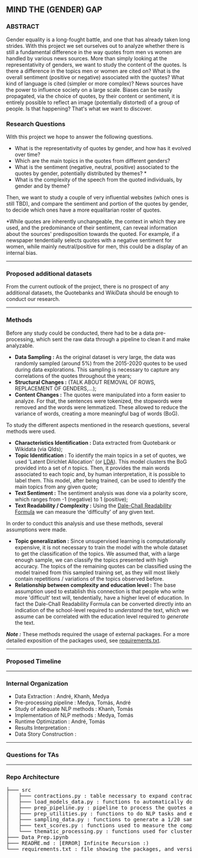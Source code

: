 ## MIND THE (GENDER) GAP

### ABSTRACT

Gender equality is a long-fought battle, and one that has already taken long strides. With this project we set ourselves out to analyze whether there is still a fundamental difference in the way quotes from men vs women are handled by various news sources. More than simply looking at the representativity of genders, we want to study the content of the quotes. Is there a difference in the topics men or women are cited on? What is the overall sentiment (positive or negative) associated with the quotes? What kind of language is cited (simpler or more complex)?
News sources have the power to influence society on a large scale. Biases can be easily propagated, via the choice of quotes, by their content or sentiment, it is entirely possible to reflect an image (potentially distorted) of a group of people. Is that happening? That's what we want to discover.

### Research Questions

With this project we hope to answer the following questions.

- What is the representativity of quotes by gender, and how has it evolved over time?
- Which are the main topics in the quotes from different genders?
- What is the sentiment (negative, neutral, positive) associated to the quotes by gender, potentially distributed by themes? *
- What is the complexity of the speech from the quoted individuals, by gender and by theme?

Then, we want to study a couple of very influential websites (which ones is still TBD), and compare the sentiment and portion of the quotes by gender, to decide which ones have a more equalitarian roster of quotes.

\*While quotes are inherently unchangeable, the context in which they are used, and the predominance of their sentiment, can reveal information about the sources' predisposition towards the quoted. For example, if a newspaper tendentially selects quotes with a negative sentiment for women, while mainly neutral/positive for men, this could be a display of an internal bias.

---

### Proposed additional datasets

From the current outlook of the project, there is no prospect of any additional datasets, the Quotebanks and WikiData should be enough to conduct our research.

---

### Methods

Before any study could be conducted, there had to be a data pre-processing, which sent the raw data through a pipeline to clean it and make analyzable.
- **Data Sampling :** As the original dataset is very large, the data was randomly sampled (around 5%) from the 2015-2020 quotes to be used during data explorations. This sampling is necessary to capture any correlations of the quotes throughout the years;
- **Structural Changes :** (TALK ABOUT REMOVAL OF ROWS, REPLACEMENT OF GENDERS,...);
- **Content Changes :** The quotes were manipulated into a form easier to analyze. For that, the sentences were tokenized, the stopwords were removed and the words were lemmatized. These allowed to reduce the variance of words, creating a more meaningful bag of words (BoG).

To study the different aspects mentioned in the research questions, several methods were used.

- **Characteristics Identification :** Data extracted from Quotebank or Wikidata (via QIds);
- **Topic Identification :** To identify the main topics in a set of quotes, we used 'Latent Dirichlet Allocation' (or [LDA](https://en.wikipedia.org/wiki/Latent_Dirichlet_allocation)). This model clusters the BoG provided into a set of *n* topics. Then, it provides the main words associated to each topic and, by human interpretation, it is possible to label them. This model, after being trained, can be used to identify the main topics from any given quote;
- **Text Sentiment :** The sentiment analysis was done via a polarity score, which ranges from -1 (negative) to 1 (positive);
- **Text Readability / Complexity :** Using the [Dale-Chall Readability Formula](https://en.wikipedia.org/wiki/Dale%E2%80%93Chall_readability_formula) we can measure the 'difficulty' of any given text.

In order to conduct this analysis and use these methods, several assumptions were made. 

- **Topic generalization :** Since unsupervised learning is computationally expensive, it is not necessary to train the model with the whole dataset to get the classification of the topics. We assumed that, with a large enough sample, we can classify the topics presented with high accuracy. The topics of the remaining quotes can be classified using the model trained from this sampled training set, as they will most likely contain repetitions / variations of the topics observed before.
- **Relationship between complexity and education level :** The base assumption used to establish this connection is that people who write more 'difficult' text will, tendentially, have a higher level of education. In fact the Dale-Chall Readability Formula can be converted directly into an indication of the school-level required to *understand* the text, which we assume can be correlated with the education level required to *generate* the text.

**_Note :_** These methods required the usage of external packages. For a more detailed exposition of the packages used, see [requirements.txt](https://github.com/epfl-ada/ada-2021-project-madam/blob/main/requirements.txt).

---

### Proposed Timeline

---

### Internal Organization

- Data Extraction : André, Khanh, Medya
- Pre-processing pipeline : Medya, Tomás, André
- Study of adequate NLP methods : Khanh, Tomás
- Implementation of NLP methods : Medya, Tomás
- Runtime Optimization : André, Tomás
- Results Interpretation : 
- Data Story Construction : 

---

### Questions for TAs

---

### Repo Architecture
<pre>
├─── src
│   ├─── contractions.py : table necessary to expand contractions
│   ├─── load_models_data.py : functions to automatically download all packages from nltk and spacy
│   ├─── prep_pipeline.py : pipeline to process the quotes and create dataframe containing the features needed for analysis
│   ├─── prep_utilities.py : functions to do NLP tasks and engineer features for the dataset 
│   ├─── sampling_data.py : functions to generate a 1/20 sample of all the quotes
│   ├─── text_scores.py : functions used to measure the complexity of the quotes
│   └─── thematic_processing.py : functions used for clustering quotes by topics
├─── Data_Prep.ipynb
├─── README.md : [ERROR] Infinite Recursion :)
└─── requirements.txt : file showing the packages, and version, used
</pre>

